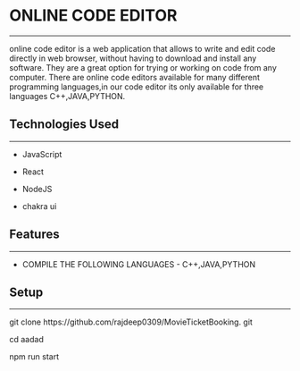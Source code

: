 <h1>ONLINE CODE EDITOR</h1>
<hr><p>online code editor is a web application that allows to write and edit code directly in  web browser, without having to download and install any software.  They are a great option for trying  or working on code from any computer. There are online code editors available for many different programming languages,in our code editor its only available for three languages C++,JAVA,PYTHON.</p><h2>Technologies Used</h2>
<hr><ul>
<li>JavaScript</li>
</ul><ul>
<li>React</li>
</ul><ul>
<li>NodeJS</li>
</ul><ul>
<li>chakra ui</li>
</ul><h2>Features</h2>
<hr><ul>
<li>COMPILE THE FOLLOWING LANGUAGES - C++,JAVA,PYTHON</li>
</ul><h2>Setup</h2>
<hr><p>git clone https://github.com/rajdeep0309/MovieTicketBooking. git</p>
<p>cd aadad</p>
<p>npm run start</p>
